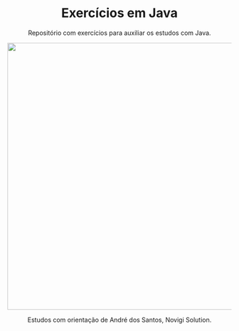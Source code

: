 
<h1 align="center">Exercícios em Java</h1>
<p align="center">
  Repositório com exercícios para auxiliar os estudos com Java.
</p>

<p align="center">
  <img width="600" src="https://refactoring.guru/images/patterns/languages/java.png?id=bcef5252e2f796924d3cf430bc25f5d5">
</p>

<p align="center">  
  Estudos com orientação de André dos Santos, Novigi Solution.
</p>

